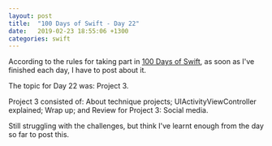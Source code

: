 ```yaml
---
layout: post
title:  "100 Days of Swift - Day 22"
date:   2019-02-23 18:55:06 +1300
categories: swift
---
```

According to the rules for taking part in [100 Days of Swift](https://www.hackingwithswift.com/100), as soon as I've finished each day, I have to post about it.

The topic for Day 22 was: Project 3.

Project 3 consisted of: About technique projects; UIActivityViewController explained; Wrap up; and Review for Project 3: Social media.

Still struggling with the challenges, but think I've learnt enough from the day so far to post this.

